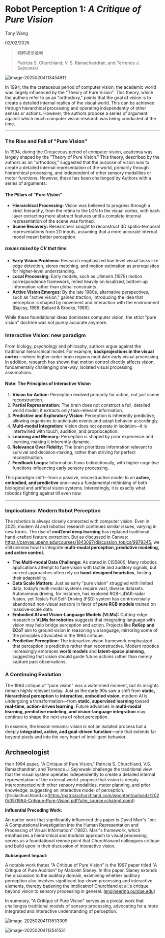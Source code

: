 # Robot Perception 1: ***A Critique of Pure Vision***

Tony Wang

02/02/2025

> 纯粹视觉批判
>
> Patricia S. Churchland, V. S. Ramachandran, and Terrence J. Sejnowski

![image-20250204113454911](./0204-Robot%20Perception%201.assets/image-20250204113454911.png)





In 1994, the the cretaceous period of computer vision, the academic world was largely influenced by the "Theory of Pure Vision". This theory, which the authors refer to as an "orthodoxy," points that the goal of vision is to create a detailed internal replica of the visual world. This can be achieved through hierarchical processing and operating independently of other senses or actions. However, the authors propose a series of argument against which much computer vision research was being conducted at the time.



------

### The Rise and Fall of "Pure Vision"

In 1994, during the Cretaceous period of computer vision, academia was largely shaped by the "Theory of Pure Vision." This theory, described by the authors as an "orthodoxy," suggested that the purpose of vision was to create a detailed internal representation of the world, primarily through hierarchical processing, and independent of other sensory modalities or motor functions. However, these has been challenged by Authors with a series of arguments:

#### The Pillars of "Pure Vision"

- **Hierarchical Processing:** Vision was believed to progress through a strict hierarchy, from the retina to the LGN to the visual cortex, with each layer extracting more abstract features until a complete internal representation of the scene was formed.
- **Scene Recovery:** Researchers sought to reconstruct 3D spatio-temporal representations from 2D inputs, assuming that a more accurate internal model meant better perception.

##### Issues raised by CV that time

- **Early Vision Problems:** Research emphasized low-level visual tasks like edge detection, stereo matching, and motion estimation as prerequisites for higher-level understanding.
- **Local Processing:** Early models, such as Ullman’s (1979) motion correspondence framework, relied heavily on localized, bottom-up information rather than global constraints.
- **Active Vision Emerges:** By the late 1980s, alternative perspectives, such as "active vision," gained traction, introducing the idea that perception is shaped by movement and interaction with the environment (Bajcsy, 1988; Ballard & Brooks, 1989).

While these foundational ideas dominates computer vision, the strict "pure vision" doctrine was not purely accurate anymore.

### Interactive Vision: new paradigm

From biology, psychology and philosphy, authors argue against the traditional hierarchical model. For example, **backprojections in the visual cortex**—where higher-order brain regions modulate early visual processing. In addition, research has shown that motion control directly affects vision, fundamentally challenging one-way, isolated visual processing assumptions.

#### Note: The Principles of Interactive Vision

1. **Vision for Action:** Perception evolved primarily for action, not just scene reconstruction.
2. **Partial Representation:** The brain does not construct a full, detailed world model; it extracts only task-relevant information.
3. **Predictive and Exploratory Vision:** Perception is inherently predictive, allowing organisms to anticipate events and adapt behavior accordingly.
4. **Multi-modal Integration:** Vision does not operate in isolation—it is intertwined with touch, audition, and proprioception.
5. **Learning and Memory:** Perception is shaped by prior experience and learning, making it inherently dynamic.
6. **Relevance Over Fidelity:** The brain prioritizes information relevant to survival and decision-making, rather than striving for perfect reconstruction.
7. **Feedback Loops:** Information flows bidirectionally, with higher cognitive functions influencing early sensory processing.

This paradigm shift—from a passive, reconstructive model to an **active, embodied, and predictive** one—was a fundamental rethinking of both biological and artificial vision systems. Interestingly, it is exactly what robotics fighting against till even now. 

------

### Implications: Modern Robot Perception

The robotics is always closely connected with computer vision. Even in 2025, modern AI and robotics research continues  similar issues, varying in new forms. The rise of **end2end deep learning** has replaced traditional hand-crafted feature extraction. But as discussed in Canvas: https://canvas.upenn.edu/courses/1843097/discussion_topics/9979345, we still unknow how to integrate **multi-modal perception, predictive modeling, and active control.**



- **The Multi-modal Data Challenge:** As stated in CIS5800, Many robotics applications attempt to fuse vision with tactile and auditory signals, but current approaches often rely on **hand-designed heuristics**, limiting their adaptability.
- **Data Scale Matters:** Just as early "pure vision" struggled with limited data, today’s multi-modal systems require vast, diverse datasets. Autonomous driving, for instance, has explored RGB-LiDAR-radar fusion, yet Tesla’s Full Self-Driving (FSD) system has controversially abandoned non-visual sensors in favor of **pure RGB models** trained on massive-scale data.
- **Embodied AI and Vision-Language Models (VLMs):** Cutting-edge research in **VLMs for robotics** suggests that integrating language with vision may help bridge perception and action. Projects like **ReKep and ECoT** aim to ground vision in reasoning via language, mirroring some of the principles advocated in the 1994 critique.
- **Predictive Perception:** The interactive vision framework emphasized that perception is predictive rather than reconstructive. Modern robotics increasingly embraces **world models** and **latent-space planning**, suggesting that vision should guide future actions rather than merely capture past observations.

### A Continuing Evolution

The 1994 critique of "pure vision" was a watershed moment, but its insights remain highly relevant today. Just as the early 90s saw a shift from **static, hierarchical perception** to **interactive, embodied vision**, modern AI is undergoing a transformation—from **static, supervised learning** toward **real-time, action-driven learning**. Future advances in **multi-modal learning, predictive modeling, and vision-language integration** may continue to shape the next era of robot perception.

In essence, the lesson remains: vision is not an isolated process but a deeply **integrated, active, and goal-driven function**—one that extends far beyond pixels and into the very heart of intelligent behavior.





## Archaeologist



their 1994 paper, "A Critique of Pure Vision," Patricia S. Churchland, V.S. Ramachandran, and Terrence J. Sejnowski challenge the traditional view that the visual system operates independently to create a detailed internal representation of the external world.  propose that vision is deeply interconnected with other sensory modalities, motor planning, and prior knowledge, suggesting an interactive model of perception. ([triciachurchland.co(https://patriciachurchland.com/wpontent/uploads/2020/05/1994-Critique-Pure-Vision.pdf?utm_source=chatgpt.com))

**Influential Preceding Work:**

An earlier work that significantly influenced this paper is David Marr's "on: A Computational Investigation into the Human Representation and Processing of Visual Information" (1982). Marr's framework, which emphasizes a hierarchical and modular approach to visual processing, serves as a foundational reence point that Churchlanand colleagues critique and build upon in their discussion of interactive vision.

**Subsequent Impact:**

A notable work thates "A Critique of Pure Vision" is the 1997 paper titled "A Critique of Pure Audition" by Malcolm Slaney. In this paper, Slaney extends the discussion to the auditory domain, examining whether auditory perception also involves significant top-down processing and interactive elements, thereby badening the implicatnof Churchland et al.'s critique beyond vision to sensory processing in general. ([engineering.purdue.edu](https://engineering.purdue.edu/~malcolm/interval/1997-056/PureAudition.pdf?utm_source=chatgptm))

In summary, "A Critique of Pure Vision" serves as a pivotal work that challenges traditional models of sensory processing, advocating for a more integrated and interactive understanding of perception.

![image-20250204113533309](./0204-Robot%20Perception%201.assets/image-20250204113533309.png)



![image-20250204113541531](./0204-Robot%20Perception%201.assets/image-20250204113541531.png)
